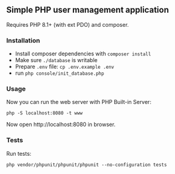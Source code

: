 ## Simple PHP user management application

Requires PHP 8.1+ (with ext PDO) and composer.

### Installation
* Install composer dependencies with `composer install`
* Make sure `./database` is writable
* Prepare `.env` file: `cp .env.example .env`
* run `php console/init_database.php`

### Usage

Now you can run the web server with PHP Built-in Server:

`php -S localhost:8080 -t www `

Now open http://localhost:8080 in browser.


### Tests
Run tests: 

`php vendor/phpunit/phpunit/phpunit --no-configuration tests`
